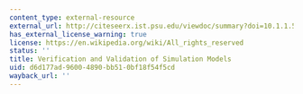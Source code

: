 ```yaml
---
content_type: external-resource
external_url: http://citeseerx.ist.psu.edu/viewdoc/summary?doi=10.1.1.51.4210
has_external_license_warning: true
license: https://en.wikipedia.org/wiki/All_rights_reserved
status: ''
title: Verification and Validation of Simulation Models
uid: d6d177ad-9600-4890-bb51-0bf18f54f5cd
wayback_url: ''
---
```

